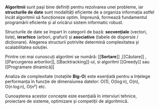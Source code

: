 

**Algoritmii** sunt pași bine definiți pentru rezolvarea unei probleme, iar **structurile de date** sunt modalități eficiente de a organiza informația astfel încât algoritmii să funcționeze optim. Împreună, formează fundamentul programării eficiente și al oricărui sistem informatic robust.

Structurile de date se împart în categorii de bază: **secvențiale** (vectori, liste), **ierarhice** (arbori, grafuri) și **asociative** (tabele de dispersie / dicționare). Alegerea structurii potrivite determină complexitatea și scalabilitatea soluției.

Printre cei mai cunoscuți algoritmi se numără: [[**Sortare**]] ,[[Căutare]] , [[Parcurgerea arborilor]], [[Backtracking]]-ul, si algoritmi [[Greedy]] sau [[Programare dinamică]]

Analiza de complexitate (notațiile **Big-O**) este esențială pentru a înțelege performanța în funcție de dimensiunea datelor: O(1), O(log n), O(n), O(n log n), O(n²) etc.

Cunoașterea acestor concepte este esențială în interviuri tehnice, proiectare de sisteme, optimizare și competiții de algoritmică.